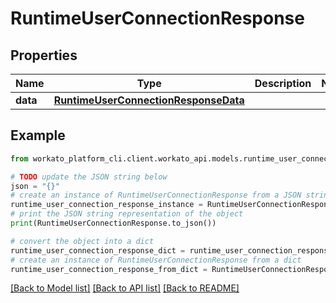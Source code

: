 # RuntimeUserConnectionResponse


## Properties

Name | Type | Description | Notes
------------ | ------------- | ------------- | -------------
**data** | [**RuntimeUserConnectionResponseData**](RuntimeUserConnectionResponseData.md) |  | 

## Example

```python
from workato_platform_cli.client.workato_api.models.runtime_user_connection_response import RuntimeUserConnectionResponse

# TODO update the JSON string below
json = "{}"
# create an instance of RuntimeUserConnectionResponse from a JSON string
runtime_user_connection_response_instance = RuntimeUserConnectionResponse.from_json(json)
# print the JSON string representation of the object
print(RuntimeUserConnectionResponse.to_json())

# convert the object into a dict
runtime_user_connection_response_dict = runtime_user_connection_response_instance.to_dict()
# create an instance of RuntimeUserConnectionResponse from a dict
runtime_user_connection_response_from_dict = RuntimeUserConnectionResponse.from_dict(runtime_user_connection_response_dict)
```
[[Back to Model list]](../README.md#documentation-for-models) [[Back to API list]](../README.md#documentation-for-api-endpoints) [[Back to README]](../README.md)


